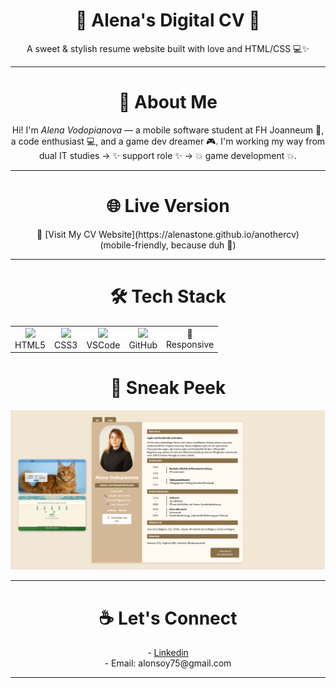 <h1 align="center">🌸 Alena's Digital CV 🌸</h1>

<p align="center">
  A sweet & stylish resume website built with love and HTML/CSS 💻✨<br>
</p>

---

<h1 align="center"> 🧭 About Me </h1>
<p align="center">
Hi! I'm <em>Alena Vodopianova</em> — a mobile software student at FH Joanneum 📱, a code enthusiast 💻, and a game dev dreamer 🎮.  
I'm working my way from dual IT studies → ✨ support role ✨ → 💥 game development 💥.

---
</p>

<h1 align="center"> 🌐 Live Version </h1>
<p align="center">
🔗 [Visit My CV Website](https://alenastone.github.io/anothercv)  
<br>(mobile-friendly, because duh 📱)

---
</p>

<h1 align="center"> 🛠 Tech Stack </h1>

<table align="center">
  <tr>
    <td align="center"><img src="https://cdn.jsdelivr.net/gh/devicons/devicon/icons/html5/html5-original.svg" width="40"/><br>HTML5</td>
    <td align="center"><img src="https://cdn.jsdelivr.net/gh/devicons/devicon/icons/css3/css3-original.svg" width="40"/><br>CSS3</td>
    <td align="center"><img src="https://cdn.jsdelivr.net/gh/devicons/devicon/icons/vscode/vscode-original.svg" width="40"/><br>VSCode</td>
    <td align="center"><img src="https://cdn.jsdelivr.net/gh/devicons/devicon/icons/github/github-original.svg" width="40"/><br>GitHub</td>
    <td align="center">📱<br>Responsive</td>
  </tr>
</table>


<h1 align="center"> 📸 Sneak Peek </h1>
<div img align="center">
<img src="photo/PageExample.png"  alt="preview" width="600" />

---
</div>

<h1 align="center"> ☕ Let's Connect  </h1>
<p align="center">
- <a href ="https://www.linkedin.com/in/alena-vodopianova-723b32b0"> Linkedin </a> <br>
- Email: alonsoy75@gmail.com

---
</p>
